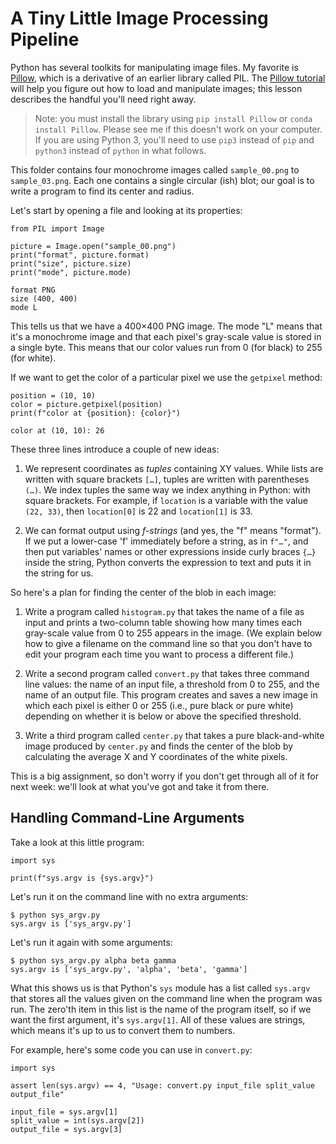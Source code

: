 # A Tiny Little Image Processing Pipeline

Python has several toolkits for manipulating image files.
My favorite is [Pillow](https://python-pillow.org/),
which is a derivative of an earlier library called PIL.
The [Pillow tutorial](https://pillow.readthedocs.io/en/stable/handbook/tutorial.html)
will help you figure out how to load and manipulate images;
this lesson describes the handful you'll need right away.

> Note: you must install the library using `pip install Pillow` or `conda install Pillow`.
> Please see me if this doesn't work on your computer.
> If you are using Python 3, you'll need to use `pip3` instead of `pip`
> and `python3` instead of `python` in what follows. 

This folder contains four monochrome images called `sample_00.png` to `sample_03.png`.
Each one contains a single circular (ish) blot;
our goal is to write a program to find its center and radius.

Let's start by opening a file and looking at its properties:

```
from PIL import Image

picture = Image.open("sample_00.png")
print("format", picture.format)
print("size", picture.size)
print("mode", picture.mode)
```
```
format PNG
size (400, 400)
mode L
```

This tells us that we have a 400×400 PNG image.
The mode "L" means that it's a monochrome image
and that each pixel's gray-scale value is stored in a single byte.
This means that our color values run from 0 (for black) to 255 (for white).

If we want to get the color of a particular pixel we use the `getpixel` method:

```
position = (10, 10)
color = picture.getpixel(position)
print(f"color at {position}: {color}")
```
```
color at (10, 10): 26
```

These three lines introduce a couple of new ideas:

1.  We represent coordinates as *tuples* containing XY values.
    While lists are written with square brackets `[…]`,
    tuples are written with parentheses `(…)`.
    We index tuples the same way we index anything in Python: with square brackets.
    For example, if `location` is a variable with the value `(22, 33)`,
    then `location[0]` is 22 and `location[1]` is 33.

2.  We can format output using *f-strings* (and yes, the "f" means "format").
    If we put a lower-case 'f' immediately before a string,
    as in `f"…"`,
    and then put variables' names or other expressions inside curly braces `{…}` inside the string,
    Python converts the expression to text and puts it in the string for us.

So here's a plan for finding the center of the blob in each image:

1.  Write a program called `histogram.py` that takes the name of a file as input
    and prints a two-column table showing how many times each gray-scale value
    from 0 to 255 appears in the image.
    (We explain below how to give a filename on the command line
    so that you don't have to edit your program each time you want to process a different file.)

2.  Write a second program called `convert.py` that takes three command line values:
    the name of an input file,
    a threshold from 0 to 255,
    and the name of an output file.
    This program creates and saves a new image in which each pixel is either 0 or 255
    (i.e., pure black or pure white)
    depending on whether it is below or above the specified threshold.

3.  Write a third program called `center.py` that takes a pure black-and-white image
    produced by `center.py`
    and finds the center of the blob by calculating the average X and Y coordinates
    of the white pixels.

This is a big assignment,
so don't worry if you don't get through all of it for next week:
we'll look at what you've got and take it from there.

## Handling Command-Line Arguments

Take a look at this little program:

```
import sys

print(f"sys.argv is {sys.argv}")
```

Let's run it on the command line with no extra arguments:

```
$ python sys_argv.py
sys.argv is ['sys_argv.py']
```

Let's run it again with some arguments:

```
$ python sys_argv.py alpha beta gamma
sys.argv is ['sys_argv.py', 'alpha', 'beta', 'gamma']
```

What this shows us is that Python's `sys` module has a list called `sys.argv`
that stores all the values given on the command line
when the program was run.
The zero'th item in this list is the name of the program itself,
so if we want the first argument, it's `sys.argv[1]`.
All of these values are strings,
which means it's up to us to convert them to numbers.

For example,
here's some code you can use in `convert.py`:

```
import sys

assert len(sys.argv) == 4, "Usage: convert.py input_file split_value output_file"

input_file = sys.argv[1]
split_value = int(sys.argv[2])
output_file = sys.argv[3]
```
